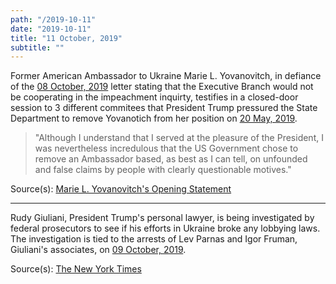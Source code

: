 ```yaml
---
path: "/2019-10-11"
date: "2019-10-11"
title: "11 October, 2019"
subtitle: ""
---
```


Former American Ambassador to Ukraine Marie L. Yovanovitch, in defiance of the <a href="#2019-10-08">08 October, 2019</a> letter stating that the Executive Branch would not be cooperating in the impeachment inquirty, testifies in a closed-door session to 3 different commitees that President Trump pressured the State Department to remove Yovanotich from her position on <a href="#2019-05-20">20 May, 2019</a>.

> "Although I understand that I served at the pleasure of the President, I was nevertheless incredulous that the US Government chose to remove an Ambassador based, as best as I can tell, on unfounded and false claims by people with clearly questionable motives."

<span class="sources">
Source(s): <a href="https://www.politico.com/f/?id=0000016d-bbc2-d25f-af7f-ffcab0070001" target="_blank" rel="noopener noreferrer">Marie L. Yovanovitch's Opening Statement</a>
</span>

---

Rudy Giuliani, President Trump's personal lawyer, is being investigated by federal prosecutors to see if his efforts in Ukraine broke any lobbying laws. The investigation is tied to the arrests of Lev Parnas and Igor Fruman, Giuliani's associates, on <a href="#2019-10-09">09 October, 2019</a>. 

<span class="sources">
Source(s): <a href="https://www.nytimes.com/2019/10/11/us/politics/rudy-giuliani-investigation.html" target="_blank" rel="noopener noreferrer">The New York Times</a>
</span>

